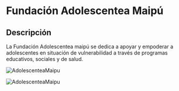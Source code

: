 # Fundación Adolescentea Maipú
## Descripción
La Fundación Adolescentea maipú se dedica a apoyar y empoderar a adolescentes en situación de vulnerabilidad a través de programas educativos, sociales y de salud.

![AdolescenteaMaipu](screenshot/adolescentea.png)

![AdolescenteaMaipu](screenshot/responsiveAdolescentea.png)
